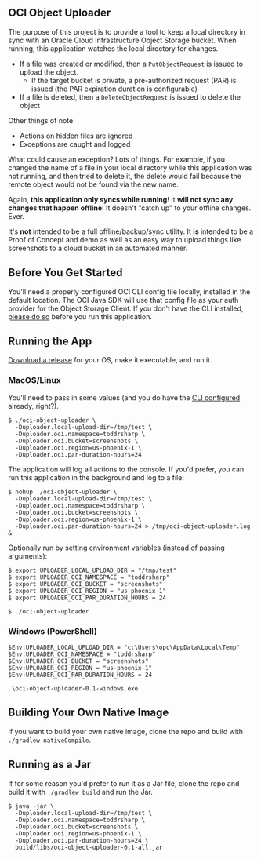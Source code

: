 ## OCI Object Uploader 

The purpose of this project is to provide a tool to keep a local directory in sync with an Oracle Cloud Infrastructure Object Storage bucket. When running, this application watches the local directory for changes. 

* If a file was created or modified, then a `PutObjectRequest` is issued to upload the object.  
  * If the target bucket is private, a pre-authorized request (PAR) is issued (the PAR expiration duration is configurable)
* If a file is deleted, then a `DeleteObjectRequest` is issued to delete the object

Other things of note:

* Actions on hidden files are ignored
* Exceptions are caught and logged

What could cause an exception? Lots of things. For example, if you changed the name of a file in your local directory while this application was not running, and then tried to delete it, the delete would fail because the remote object would not be found via the new name.

Again, **this application only syncs while running**! It **will not sync any changes that happen offline**! It doesn't "catch up" to your offline changes. Ever.

It's **not** intended to be a full offline/backup/sync utility. It **is** intended to be a Proof of Concept and demo as well as an easy way to upload things like screenshots to a cloud bucket in an automated manner.

## Before You Get Started

You'll need a properly configured OCI CLI config file locally, installed in the default location. The OCI Java SDK will use that config file as your auth provider for the Object Storage Client. If you don't have the CLI installed, [please do so](https://docs.oracle.com/en-us/iaas/Content/API/SDKDocs/cliinstall.htm) before you run this application.

## Running the App

[Download a release](https://github.com/recursivecodes/oci-object-uploader/releases/latest) for your OS, make it executable, and run it. 

### MacOS/Linux
You'll need to pass in some values (and you do have the [CLI configured](#before-you-get-started) already, right?). 

```shell
$ ./oci-object-uploader \
  -Duploader.local-upload-dir=/tmp/test \
  -Duploader.oci.namespace=toddrsharp \
  -Duploader.oci.bucket=screenshots \
  -Duploader.oci.region=us-phoenix-1 \
  -Duploader.oci.par-duration-hours=24
```

The application will log all actions to the console. If you'd prefer, you can run this application in the background and log to a file:

```shell
$ nohup ./oci-object-uploader \
  -Duploader.local-upload-dir=/tmp/test \
  -Duploader.oci.namespace=toddrsharp \
  -Duploader.oci.bucket=screenshots \
  -Duploader.oci.region=us-phoenix-1 \
  -Duploader.oci.par-duration-hours=24 > /tmp/oci-object-uploader.log &
```

Optionally run by setting environment variables (instead of passing arguments):

```shell
$ export UPLOADER_LOCAL_UPLOAD_DIR = "/tmp/test"
$ export UPLOADER_OCI_NAMESPACE = "toddrsharp"
$ export UPLOADER_OCI_BUCKET = "screenshots"
$ export UPLOADER_OCI_REGION = "us-phoenix-1"
$ export UPLOADER_OCI_PAR_DURATION_HOURS = 24

$ ./oci-object-uploader
```

### Windows (PowerShell)

```shell
$Env:UPLOADER_LOCAL_UPLOAD_DIR = "c:\Users\opc\AppData\Local\Temp"
$Env:UPLOADER_OCI_NAMESPACE = "toddrsharp"
$Env:UPLOADER_OCI_BUCKET = "screenshots"
$Env:UPLOADER_OCI_REGION = "us-phoenix-1"
$Env:UPLOADER_OCI_PAR_DURATION_HOURS = 24

.\oci-object-uploader-0.1-windows.exe
```

## Building Your Own Native Image

If you want to build your own native image, clone the repo and build with `./gradlew nativeCompile`. 

## Running as a Jar

If for some reason you'd prefer to run it as a Jar file, clone the repo and build it with `./gradlew build` and run the Jar.

```shell
$ java -jar \
  -Duploader.local-upload-dir=/tmp/test \
  -Duploader.oci.namespace=toddrsharp \
  -Duploader.oci.bucket=screenshots \
  -Duploader.oci.region=us-phoenix-1 \
  -Duploader.oci.par-duration-hours=24 \
  build/libs/oci-object-uploader-0.1-all.jar
```